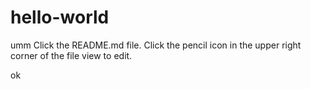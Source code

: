 # hello-world
umm
Click the README.md file.
Click the  pencil icon in the upper right corner of the file view to edit.

ok